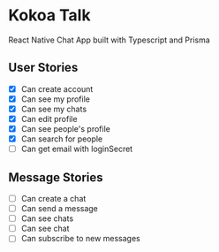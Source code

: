 # Kokoa Talk

React Native Chat App built with Typescript and Prisma

## User Stories

- [x] Can create account
- [x] Can see my profile
- [x] Can see my chats
- [x] Can edit profile
- [x] Can see people's profile
- [x] Can search for people
- [ ] Can get email with loginSecret

## Message Stories

- [ ] Can create a chat
- [ ] Can send a message
- [ ] Can see chats
- [ ] Can see chat
- [ ] Can subscribe to new messages
